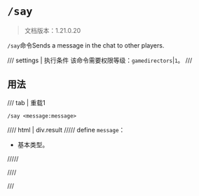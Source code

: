 # `/say`

> 文档版本：1.21.0.20

`/say`命令Sends a message in the chat to other players.

/// settings | 执行条件
该命令需要权限等级：`gamedirectors`|`1`。
///

## 用法

/// tab | 重载1
```mcfunction
/say <message:message>
```

//// html | div.result
///// define
`message`：<!-- md:samp message -->

- 基本类型。


/////

////

///
